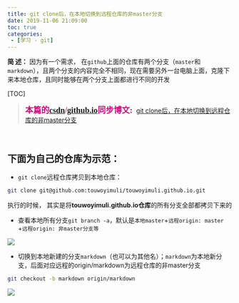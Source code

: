 ```yaml
---
title: git clone后，在本地切换到远程仓库的非master分支
date: 2019-11-06 21:09:00
toc: true
categories: 
 - [学习 - git]
---
```




**简  述：** 因为有一个需求， 在`github`上面的仓库有两个分支（`master`和`markdown`），且两个分支的内容完全不相同，现在需要另外一台电脑上面，克隆下来本地仓库，且同时能够在两个分支上面都进行不同的开发

<!-- more -->

[TOC]

> <font color=#D0087E  size=4 face="幼圆">**本篇的[csdn](https://blog.csdn.net/qq_33154343)/[github.io](https://touwoyimuli.github.io/)同步博文:** </font> [git clone后，在本地切换到远程仓库的非master分支](https://blog.csdn.net/qq_33154343/article/details/102943685)

<br>

## 下面为自己的仓库为示范：

* `git clone`远程仓库拷贝到本地仓库：

```bash
git clone git@github.com:touwoyimuli/touwoyimuli.github.io.git
```

执行的时候， 其实是将**touwoyimuli.github.io仓库**的所有分支全部都拷贝下来的

* 查看本地所有分支`git branch -a`，默认是`本地master`+`远程origin: master `+`远程origin: 非master分支等 `

<img src="https://raw.githubusercontent.com/touwoyimuli/FigureBed/blog-imange/img/2019-11-06_10-39_mark.png"/>

* 切换到本地新建的分支`markdown`（也可以为其他名）；`markdown`为本地新分支，后面对应远程的origin/markdown为远程仓库的非master分支

```bash
git checkout -b markdown origin/markdown   
```

<img src="https://raw.githubusercontent.com/touwoyimuli/FigureBed/blog-imange/img/2019-11-06_10-41_mark.png"/>